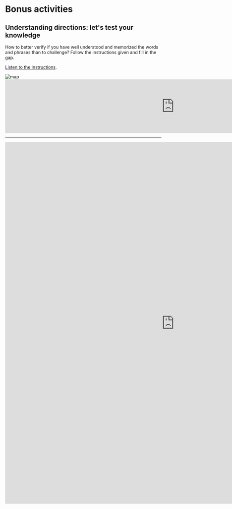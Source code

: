 <h1>Bonus activities</h1>

<h2>Understanding directions: let's test your knowledge</h2>
How to better verify if you have well understood and memorized the words and phrases than to challenge? Follow the instructions given and fill in the gap. <br>

<script> 
function playSound(soundobj) { 
let thissound=document.getElementById(soundobj); 
thissound.play();
}
</script>

<audio id="audio1"> 
<source src="Indications.mp3" type="audio/mpeg"> 
</audio> 

<p>
<a href=”#" onClick="playSound('audio1');event.preventDefault();">Listen to the instructions</a>.
</p>

<img src="https://pbs.twimg.com/media/DJRVaS8XkAEo5yw.jpg" alt="map"> 

<iframe src="https://h5p.org/h5p/embed/686606" width="1090" height="174" frameborder="0" allowfullscreen="allowfullscreen"></iframe><script src="https://h5p.org/sites/all/modules/h5p/library/js/h5p-resizer.js" charset="UTF-8"></script>
<hr>

<iframe src="https://h5p.org/h5p/embed/686659" width="1090" height="1167" frameborder="0" allowfullscreen="allowfullscreen"></iframe><script src="https://h5p.org/sites/all/modules/h5p/library/js/h5p-resizer.js" charset="UTF-8"></script>
